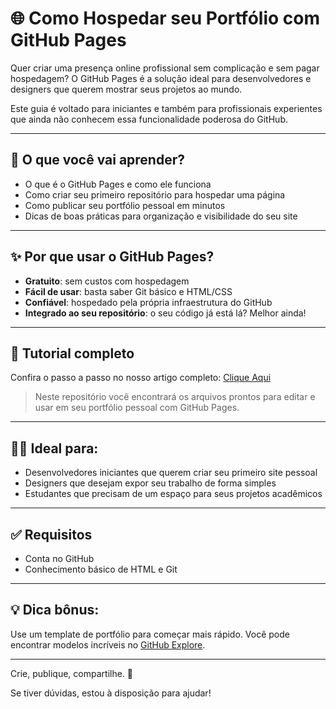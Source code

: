 # 🌐 Como Hospedar seu Portfólio com GitHub Pages

Quer criar uma presença online profissional sem complicação e sem pagar hospedagem? O GitHub Pages é a solução ideal para desenvolvedores e designers que querem mostrar seus projetos ao mundo.

Este guia é voltado para iniciantes e também para profissionais experientes que ainda não conhecem essa funcionalidade poderosa do GitHub.

---

## 🚀 O que você vai aprender?

- O que é o GitHub Pages e como ele funciona
- Como criar seu primeiro repositório para hospedar uma página
- Como publicar seu portfólio pessoal em minutos
- Dicas de boas práticas para organização e visibilidade do seu site

---

## ✨ Por que usar o GitHub Pages?

- **Gratuito**: sem custos com hospedagem
- **Fácil de usar**: basta saber Git básico e HTML/CSS
- **Confiável**: hospedado pela própria infraestrutura do GitHub
- **Integrado ao seu repositório**: o seu código já está lá? Melhor ainda!

---

## 📘 Tutorial completo

Confira o passo a passo no nosso artigo completo: [Clique Aqui](https://programacaoindesign.blogspot.com/2025/03/como-publicar-seu-portfolio-pessoal.html)

> Neste repositório você encontrará os arquivos prontos para editar e usar em seu portfólio pessoal com GitHub Pages.

---

## 🧑‍💻 Ideal para:

- Desenvolvedores iniciantes que querem criar seu primeiro site pessoal
- Designers que desejam expor seu trabalho de forma simples
- Estudantes que precisam de um espaço para seus projetos acadêmicos

---

## ✅ Requisitos

- Conta no GitHub
- Conhecimento básico de HTML e Git

---

## 💡 Dica bônus:

Use um template de portfólio para começar mais rápido. Você pode encontrar modelos incríveis no [GitHub Explore](https://github.com/topics/portfolio).

---

Crie, publique, compartilhe. 🚀

Se tiver dúvidas, estou à disposição para ajudar!

